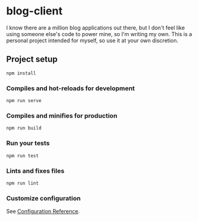 # blog-client

I know there are a million blog applications out there, but I don't feel like using someone else's code to power mine, so I'm writing my own. This is a personal project intended for myself, so use it at your own discretion.

## Project setup
```
npm install
```

### Compiles and hot-reloads for development
```
npm run serve
```

### Compiles and minifies for production
```
npm run build
```

### Run your tests
```
npm run test
```

### Lints and fixes files
```
npm run lint
```

### Customize configuration
See [Configuration Reference](https://cli.vuejs.org/config/).
